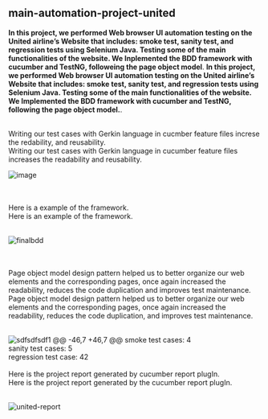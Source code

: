 ## main-automation-project-united
 **In this project, we performed Web browser UI automation testing on the United airline’s Website that includes: smoke test, sanity test, and regression tests using Selenium Java. Testing some of the main functionalities of the website. We Inplemented the BDD framework with cucumber and TestNG, followeing the page object model**.
 **In this project, we performed Web browser UI automation testing on the United airline’s Website that includes: smoke test, sanity test, and regression tests using Selenium Java. Testing some of the main functionalities of the website. We Implemented the BDD framework with cucumber and TestNG, following the page object model.**.
 <br />
 <br />


Writing our test cases with Gerkin language in cucmber feature files increse the redability, and reusability.<br />
Writing our test cases with Gerkin language in cucumber feature files increases the readability and reusability.<br />

 ![image](https://user-images.githubusercontent.com/40803114/145426205-a94e3383-fde0-41fb-9f1f-be7f8f7a009c.png) 

<br />
<br />
Here is a example of the framework.<br />
Here is an example of the framework.<br />
<br />

 ![finalbdd](https://user-images.githubusercontent.com/40803114/145869803-bab56cf3-a4c4-402f-955d-a792c85491aa.PNG)

<br />
<br /> 
Page object model design pattern helped us to better organize our web elements and the corresponding pages, once again increased the readability, reduces the code duplication and improves test maintenance.<br />
Page object model design pattern helped us to better organize our web elements and the corresponding pages, once again increased the readability, reduces the code duplication, and improves test maintenance.<br />
<br />

 ![sdfsdfsdf1](https://user-images.githubusercontent.com/40803114/145866782-877e3719-b248-4216-8020-8d3b4be6e387.png)
@@ -46,7 +46,7 @@ smoke test cases: 4<br />
sanity test cases: 5<br />
regression test case: 42<br />
<br />
Here is the project report generated by cucumber report plugIn.<br />
Here is the project report generated by the cucumber report plugIn.<br />
<br />

 ![united-report](https://user-images.githubusercontent.com/40803114/145447601-75fa3d34-4610-40e1-bf9b-59456c6f64d2.PNG)
